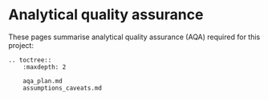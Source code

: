 # Analytical quality assurance

These pages summarise analytical quality assurance (AQA) required for this project:

```eval_rst
.. toctree::
    :maxdepth: 2

    aqa_plan.md
    assumptions_caveats.md

```
